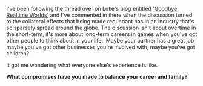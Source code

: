I've been following the thread over on Luke's blog entitled ['Goodbye,
Realtime
Worlds'](http://lukehalliwell.wordpress.com/2010/08/19/goodbye-realtime-worlds/) and
I've commented in there when the discussion turned to the collateral
effects that being made redundant has in an industry that's so sparsely
spread around the globe. The discussion isn't about overtime in the
short-term, it's more about long-term careers in games when you've got
other people to think about in your life.  Maybe your partner has a
great job, maybe you've got other businesses you're involved with, maybe
you've got children?

It got me wondering what everyone else's experience is like.

**What compromises have you made to balance your career and family?**
